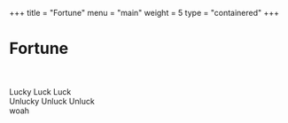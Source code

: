 +++
title = "Fortune"
menu = "main"
weight = 5
type = "containered" 
+++

<h1> Fortune </h1>
<br><br>

<div id="FortuneCookieTextDisplay"></div>
<a class="btn btn-purple-primary mb-3" onclick="Fortune()">Lucky Luck Luck</a>

<div id="MisFortuneCookieTextDisplay"></div>
<a class="btn btn-purple-primary mb-3" onclick="Misfortune()">Unlucky Unluck Unluck</a>

<script src="/js/fortune.js"></script>

<div id="CopypastaTextDisplay"></div>
<a class="btn btn-purple-primary" onclick="Copypasta()">woah</a>

<script src="/js/copypasta.js"></script>